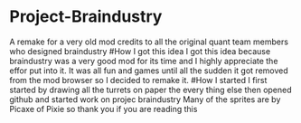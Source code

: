 # Project-Braindustry
A remake for a very old mod credits to all the original quant team members who designed braindustry 
#How I got this idea
I got this idea because braindustry was a very good mod for its time and I highly appreciate the effor put into it.
It was all fun and games until all the sudden it got removed from the mod browser so I decided to remake it.
#How I started
I first started by drawing all the turrets on paper the every thing else then opened github and started work on projec braindustry
Many of the sprites are by Picaxe of Pixie so thank you if you are reading this
